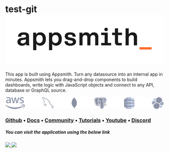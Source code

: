 # test-git![](https://raw.githubusercontent.com/appsmithorg/appsmith/release/static/appsmith_logo_primary.png)

This app is built using Appsmith. Turn any datasource into an internal app in minutes. Appsmith lets you drag-and-drop components to build dashboards, write logic with JavaScript objects and connect to any API, database or GraphQL source.

![](https://raw.githubusercontent.com/appsmithorg/appsmith/release/static/images/integrations.png)

### [Github](https://github.com/appsmithorg/appsmith) • [Docs](https://docs.appsmith.com/?utm_source=github&utm_medium=social&utm_content=appsmith_docs&utm_campaign=null&utm_term=appsmith_docs) • [Community](https://community.appsmith.com/) • [Tutorials](https://github.com/appsmithorg/appsmith/tree/update/readme#tutorials) • [Youtube](https://www.youtube.com/appsmith) • [Discord](https://discord.gg/rBTTVJp)

##### You can visit the application using the below link

###### [![](https://assets.appsmith.com/git-sync/Buttons.svg) ](https://appsmith-nr9z3ge91-get-appsmith.vercel.app/applications/6373914f4c8c9b1b2182c5c5/pages/6373914f4c8c9b1b2182c5c8) [![](https://assets.appsmith.com/git-sync/Buttons2.svg)](https://appsmith-nr9z3ge91-get-appsmith.vercel.app/applications/6373914f4c8c9b1b2182c5c5/pages/6373914f4c8c9b1b2182c5c8/edit)
